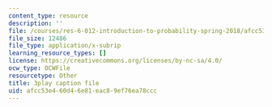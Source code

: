 ```yaml
---
content_type: resource
description: ''
file: /courses/res-6-012-introduction-to-probability-spring-2018/afcc53e460d46e81eac89ef76ea78ccc_9QJt03983Gg.srt
file_size: 12486
file_type: application/x-subrip
learning_resource_types: []
license: https://creativecommons.org/licenses/by-nc-sa/4.0/
ocw_type: OCWFile
resourcetype: Other
title: 3play caption file
uid: afcc53e4-60d4-6e81-eac8-9ef76ea78ccc
---
```

